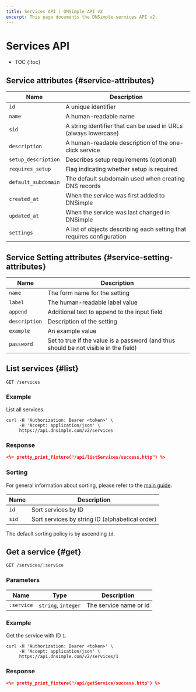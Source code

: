 ```yaml
---
title: Services API | DNSimple API v2
excerpt: This page documents the DNSimple services API v2.
---
```


# Services API

* TOC
{:toc}

## Service attributes {#service-attributes}

Name | Description
-----|------------
`id` | A unique identifier
`name` | A human-readable name
`sid` | A string identifier that can be used in URLs (always lowercase)
`description` | A human-readable description of the one-click service
`setup_description` | Describes setup requirements (optional)
`requires_setup` | Flag indicating whether setup is required
`default_subdomain` | The default subdomain used when creating DNS records
`created_at` | When the service was first added to DNSimple
`updated_at` | When the service was last changed in DNSimple
`settings` | A list of objects describing each setting that requires configuration

## Service Setting attributes {#service-setting-attributes}

Name | Description
-----|------------
`name` | The form name for the setting
`label` | The human-readable label value
`append` | Additional text to append to the input field
`description` | Description of the setting
`example` | An example value
`password` | Set to true if the value is a password (and thus should be not visible in the field)


## List services {#list}

    GET /services

### Example

List all services.

    curl -H 'Authorization: Bearer <token>' \
         -H 'Accept: application/json' \
         https://api.dnsimple.com/v2/services

### Response

~~~json
<%= pretty_print_fixture("/api/listServices/success.http") %>
~~~

### Sorting

For general information about sorting, please refer to the [main guide](/v2/#sorting).

Name | Description
-----|------------
`id` | Sort services by ID
`sid` | Sort services by string ID (alphabetical order)

The default sorting policy is by ascending `id`.


## Get a service {#get}

    GET /services/:service

### Parameters

Name | Type | Description
-----|------|------------
`:service` | `string`, `integer` | The service name or id

### Example

Get the service with ID `1`.

    curl -H 'Authorization: Bearer <token>' \
         -H 'Accept: application/json' \
         https://api.dnsimple.com/v2/services/1

### Response

~~~json
<%= pretty_print_fixture("/api/getService/success.http") %>
~~~
